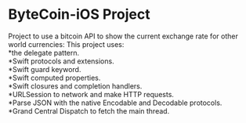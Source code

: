 # ByteCoin-iOS Project
Project to use a bitcoin API to show the current exchange rate for other world currencies:
This project uses:    
  *the delegate pattern.  
  *Swift protocols and extensions.  
  *Swift guard keyword.  
  *Swift computed properties.  
  *Swift closures and completion handlers.  
  *URLSession to network and make HTTP requests.  
  *Parse JSON with the native Encodable and Decodable protocols.  
  *Grand Central Dispatch to fetch the main thread.  
